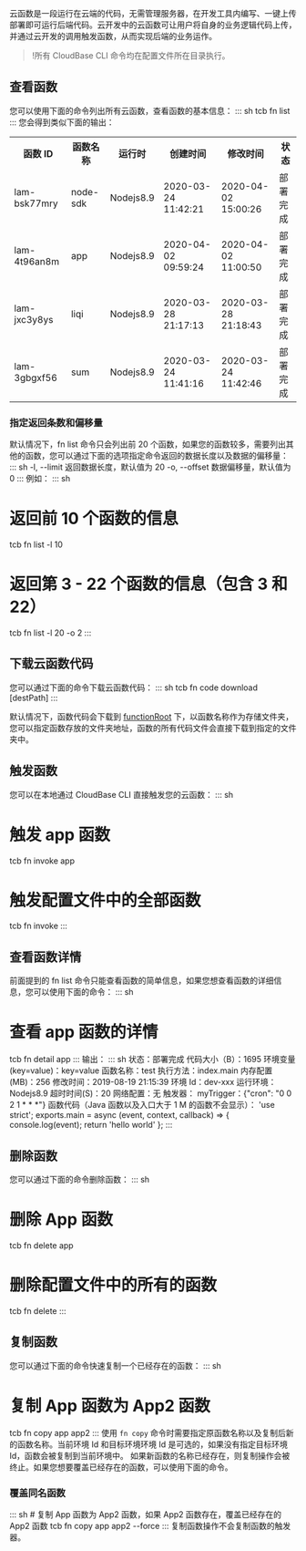 云函数是一段运行在云端的代码，无需管理服务器，在开发工具内编写、一键上传部署即可运行后端代码。云开发中的云函数可让用户将自身的业务逻辑代码上传，并通过云开发的调用触发函数，从而实现后端的业务运作。
>!所有 CloudBase CLI 命令均在配置文件所在目录执行。


## 查看函数

您可以使用下面的命令列出所有云函数，查看函数的基本信息：
<dx-codeblock>
:::  sh
tcb fn list
:::
</dx-codeblock>
您会得到类似下面的输出：
<table>
<tr>
<th>函数 ID</th>
<th>函数名称</th>
<th>运行时</th>
<th>创建时间</th>
<th>修改时间</th>
<th>状态</th>
</tr>
<tr>
<td>lam-bsk77mry</td>
<td>node-sdk</td>
<td>Nodejs8.9</td>
<td>2020-03-24 11:42:21</td>
<td>2020-04-02 15:00:26</td>
<td>部署完成</td>
</tr>
<tr>
<td>lam-4t96an8m</td>
<td>app</td>
<td>Nodejs8.9</td>
<td>2020-04-02 09:59:24</td>
<td>2020-04-02 11:00:50</td>
<td>部署完成</td>
</tr>
<tr>
<td>lam-jxc3y8ys</td>
<td>liqi</td>
<td>Nodejs8.9</td>
<td>2020-03-28 21:17:13</td>
<td>2020-03-28 21:18:43</td>
<td>部署完成</td>
</tr>
<tr>
<td>lam-3gbgxf56</td>
<td>sum</td>
<td>Nodejs8.9</td>
<td>2020-03-24 11:41:16</td>
<td>2020-03-24 11:42:46</td>
<td>部署完成</td>
</tr>
</table>



### 指定返回条数和偏移量
默认情况下，fn list 命令只会列出前 20 个函数，如果您的函数较多，需要列出其他的函数，您可以通过下面的选项指定命令返回的数据长度以及数据的偏移量：
<dx-codeblock>
:::  sh
-l, --limit <limit>    返回数据长度，默认值为 20
-o, --offset <offset>  数据偏移量，默认值为 0
:::
</dx-codeblock>
例如：
<dx-codeblock>
:::  sh
# 返回前 10 个函数的信息
tcb fn list -l 10
# 返回第 3 - 22 个函数的信息（包含 3 和 22）
tcb fn list -l 20 -o 2
:::
</dx-codeblock>


## 下载云函数代码
您可以通过下面的命令下载云函数代码：
<dx-codeblock>
:::  sh
tcb fn code download <functionName> [destPath]
:::
</dx-codeblock>

默认情况下，函数代码会下载到 [functionRoot](https://cloud.tencent.com/document/product/1209/42666) 下，以函数名称作为存储文件夹，您可以指定函数存放的文件夹地址，函数的所有代码文件会直接下载到指定的文件夹中。


## 触发函数
您可以在本地通过 CloudBase CLI 直接触发您的云函数：
<dx-codeblock>
:::  sh
# 触发 app 函数
tcb fn invoke app

# 触发配置文件中的全部函数
tcb fn invoke
:::
</dx-codeblock>

## 查看函数详情
前面提到的 fn list 命令只能查看函数的简单信息，如果您想查看函数的详细信息，您可以使用下面的命令：
<dx-codeblock>
:::  sh
# 查看 app 函数的详情
tcb fn detail app
:::
</dx-codeblock>
输出：
<dx-codeblock>
:::  sh
状态：部署完成
代码大小（B）：1695
环境变量(key=value)：key=value
函数名称：test
执行方法：index.main
内存配置(MB)：256
修改时间：2019-08-19 21:15:39
环境 Id：dev-xxx
运行环境：Nodejs8.9
超时时间(S)：20
网络配置：无
触发器：
myTrigger：{"cron": "0 0 2 1 * * *"}
函数代码（Java 函数以及入口大于 1 M 的函数不会显示）：
'use strict';
exports.main = async (event, context, callback) => {
    console.log(event);
    return 'hello world'
};
:::
</dx-codeblock>


## 删除函数
您可以通过下面的命令删除函数：
<dx-codeblock>
:::  sh
# 删除 App 函数
tcb fn delete app

# 删除配置文件中的所有的函数
tcb fn delete
:::
</dx-codeblock>


## 复制函数
您可以通过下面的命令快速复制一个已经存在的函数：
<dx-codeblock>
:::  sh
# 复制 App 函数为 App2 函数
tcb fn copy app app2
:::
</dx-codeblock>
使用 `fn copy` 命令时需要指定原函数名称以及复制后新的函数名称。当前环境 Id 和目标环境环境 Id 是可选的，如果没有指定目标环境 Id，函数会被复制到当前环境中。
<dx-alert infotype="explain" title="">
如果新函数的名称已经存在，则复制操作会被终止。如果您想要覆盖已经存在的函数，可以使用下面的命令。
</dx-alert>


### 覆盖同名函数
<dx-codeblock>
:::  sh
# 复制 App 函数为 App2 函数，如果 App2 函数存在，覆盖已经存在的 App2 函数
tcb fn copy app app2 --force
:::
</dx-codeblock>
<dx-alert infotype="notice" title="">
复制函数操作不会复制函数的触发器。
</dx-alert>


